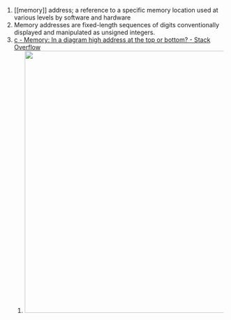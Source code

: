 1. [[memory]] address; a reference to a specific memory location used at various levels by software and hardware
2. Memory addresses are fixed-length sequences of digits conventionally displayed and manipulated as unsigned integers.
3. [c - Memory: In a diagram high address at the top or bottom? - Stack Overflow](https://stackoverflow.com/questions/51692291/memory-in-a-diagram-high-address-at-the-top-or-bottom/51695589)
	1. <img src="https://i.stack.imgur.com/hNKmk.jpg" width="600" />